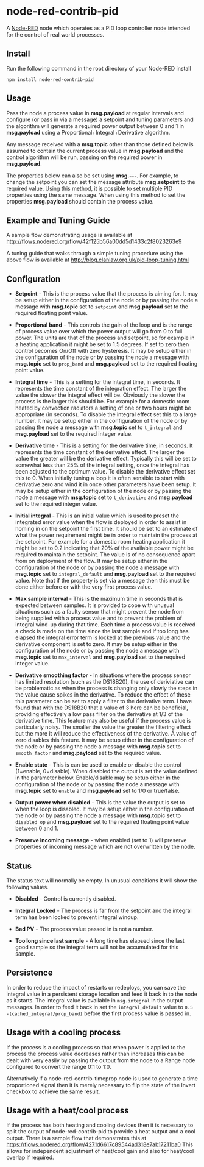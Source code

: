 node-red-contrib-pid
=====================

A [Node-RED] node which operates as a PID loop controller node intended for the control of real world processes.


Install
-------

Run the following command in the root directory of your Node-RED install

    npm install node-red-contrib-pid


Usage
-----

Pass the node a process value in **msg.payload** at regular intervals and configure (or pass in via a message) a setpoint and tuning parameters and the algorithm will generate a required power output between 0 and 1 in **msg.payload** using a Proportional+Integral+Derivative algorithm.
    
Any message received with a **msg.topic** other than those defined below is assumed to contain the current process value in **msg.payload** and the control algorithm will be run, passing on the required power in **msg.payload**.

The properties below can also be set using **msg.---**. For example, to change the setpoint you can set the message attribute **msg.setpoint** to the required value. Using this method, it is possible to set multiple PID properties using the same message. When using this method to set the properties **msg.payload** should contain the process value.

Example and Tuning Guide
------------------------

A sample flow demonstrating usage is available at http://flows.nodered.org/flow/42f125b56a00dd5d1433c2f8023263e9

A tuning guide that walks through a simple tuning procedure using the above flow is available at
http://blog.clanlaw.org.uk/pid-loop-tuning.html

Configuration
-------------

  * **Setpoint** - This is the process value that the process is aiming for. It may be setup either in the configuration of the node or by passing the node a message with **msg.topic** set to `setpoint` and **msg.payload** set to the required floating point value.

  * **Proportional band** - This controls the gain of the loop and is the range of process value over which the power output will go from 0 to full power. The units are that of the process and setpoint, so for example in a heating application it might be set to 1.5 degrees. If set to zero then control becomes On/Off with zero hysteresis. It may be setup either in the configuration of the node or by passing the node a message with **msg.topic** set to `prop_band` and **msg.payload** set to the required floating point value.

  * **Integral time** - This is a setting for the integral time, in seconds. It represents the time constant of the integration effect. The larger the value the slower the integral effect will be. Obviously the slower the process is the larger this should be. For example for a domestic room heated by convection radiators a setting of one or two hours might be appropriate (in seconds). To disable the integral effect set this to a large number. It may be setup either in the configuration of the node or by passing the node a message with **msg.topic** set to `t_integral` and **msg.payload** set to the required integer value.

  * **Derivative time** - This is a setting for the derivative time, in seconds. It represents the time constant of the derivative effect. The larger the value the greater will be the derivative effect. Typically this will be set to somewhat less than 25% of the integral setting, once the integral has been adjusted to the optimum value. To disable the derivative effect set this to 0. When initially tuning a loop it is often sensible to start with derivative zero and wind it in once other parameters have been setup. It may be setup either in the configuration of the node or by passing the node a message with **msg.topic** set to `t_derivative` and **msg.payload** set to the required integer value.

  * **Initial integral** - This is an initial value which is used to preset the integrated error value when the flow is deployed in order to assist in homing in on the setpoint the first time. It should be set to an estimate of what the power requirement might be in order to maintain the process at the setpoint. For example for a domestic room heating application it might be set to 0.2 indicating that 20% of the available power might be required to maintain the setpoint.  The value is of no consequence apart from on deployment of the flow. It may be setup either in the configuration of the node or by passing the node a message with **msg.topic** set to `integral_default` and **msg.payload** set to the required value. Note that if the property is set via a message then this must be done either before or with the very first process value.

  * **Max sample interval** - This is the maximum time in seconds that is expected between samples. It is provided to cope with unusual situations such as a faulty sensor that might prevent the node from being supplied with a process value and to prevent the problem of integral wind-up during that time. Each time a process value is received a check is made on the time since the last sample and if too long has elapsed the integral error term is locked at the previous value and the derivative component is set to zero. It may be setup either in the configuration of the node or by passing the node a message with **msg.topic** set to `max_interval` and **msg.payload** set to the required integer value.

  * **Derivative smoothing factor** - In situations where the process sensor has limited resolution (such as the DS18B20), the use of deriviative can be problematic as when the process is changing only slowly the steps in the value cause spikes in the derivative. To reduce the effect of these this parameter can be set to apply a filter to the derivative term.  I have found that with the DS18B20 that a value of 3 here can be beneficial, providing effectively a low pass filter on the derivative at 1/3 of the derivative time. This feature may also be useful if the process value is particularly noisy. The smaller the value the greater the filtering effect but the more it will reduce the effectiveness of the derivative. A value of zero disables this feature. It may be setup either in the configuration of the node or by passing the node a message with **msg.topic** set to `smooth_factor` and **msg.payload** set to the required value.

  * **Enable state** - This is can be used to enable or disable the control (1=enable, 0=disable). When disabled the output is set the value defined in the parameter below. Enable/disable may be setup either in the configuration of the node or by passing the node a message with **msg.topic** set to `enable` and **msg.payload** set to 1/0 or true/false.

  * **Output power when disabled** - This is the value the output is set to when the loop is disabled. It may be setup either in the configuration of the node or by passing the node a message with **msg.topic** set to `disabled_op` and **msg.payload** set to the required floating point value between 0 and 1.

  * **Preserve incoming message** - when enabled (set to 1) will preserve properties of incoming message which are not overwritten by the node.

Status
------

The status text will normally be empty. In unusual conditions it will show the following values.

  * **Disabled** - Control is currently disabled.
  
  * **Integral Locked** - The process is far from the setpoint and the integral term has been locked to prevent integral windup.
  
  * **Bad PV** - The process value passed in is not a number.
  
  * **Too long since last sample** - A long time has elapsed since the last good sample so the integral term will not be accumulated for this sample.
  
Persistence
-----------
In order to reduce the impact of restarts or redeploys, you can save the integral value in a persistent storage location and feed it back in to the node as it starts. The integral value is available in `msg.integral` in the output messages. In order to feed it back in set the `integral_default` value to `0.5 -(cached_integral/prop_band)` before the first process value is passed in.
  
Usage with a cooling process
----------------------------

If the process is a cooling process so that when power is applied to the process the process value decreases rather than increases this can be dealt with very easily by passing the output from the node to a Range node configured to convert the range 0:1 to 1:0.

Alternatively if a node-red-contrib-timeprop node is used to generate a time proportioned signal then it is merely necessary to flip the state of the Invert checkbox to achieve the same result.

Usage with a heat/cool process
------------------------------

If the process has both heating and cooling devices then it is necessary to split the output of node-red-contrib-pid to provide a heat output and a cool output. There is a sample flow that demonstrates this at https://flows.nodered.org/flow/4271d6617c89544ad318e7ab17211ba0  This allows for independent adjustment of heat/cool gain and also for heat/cool overlap if required. 


[Node-RED]:  http://nodered.org/

